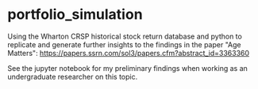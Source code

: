 # portfolio_simulation
Using the Wharton CRSP historical stock return database and python to replicate and generate further insights to the findings in the paper "Age Matters": https://papers.ssrn.com/sol3/papers.cfm?abstract_id=3363360

See the jupyter notebook for my preliminary findings when working as an undergraduate researcher on this topic. 
